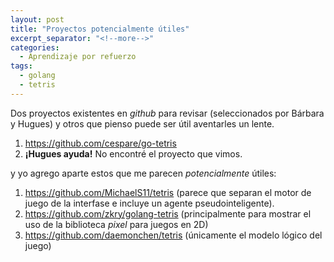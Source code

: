 ```yaml
---
layout: post
title: "Proyectos potencialmente útiles"
excerpt_separator: "<!--more-->"
categories:
  - Aprendizaje por refuerzo
tags:
  - golang
  - tetris
---
```


Dos proyectos existentes en *github* para revisar (seleccionados por Bárbara y Hugues) y otros que pienso puede ser útil aventarles un lente.

<!--more-->

1. https://github.com/cespare/go-tetris
2. **¡Hugues ayuda!** No encontré el proyecto que vimos.

y yo agrego aparte estos que me parecen *potencialmente* útiles:

1. https://github.com/MichaelS11/tetris  (parece que separan el motor de juego de la interfase e incluye un agente pseudointeligente).
2. https://github.com/zkry/golang-tetris (principalmente para mostrar el uso de la biblioteca *pixel* para juegos en 2D)
3. https://github.com/daemonchen/tetris (únicamente el modelo lógico del juego)
